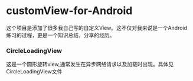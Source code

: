 # customView-for-Android
这个项目是添加了很多我自己写的自定义View。这不仅对我来说是一个Android练习的过程，更是一个知识总结，分享的经历。
### CircleLoadingView
这是一个圆形旋转view,通常发生在异步网络请求以及加载时出现。具体见CircleLoadingView文件
